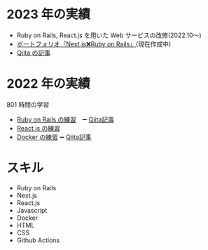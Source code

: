 # 2023 年の実績

- Ruby on Rails, React.js を用いた Web サービスの改修(2022.10〜)
- [ポートフォリオ「Next.js❌Ruby on Rails」](https://github.com/worldwidepark/portfolio)(現在作成中)
- [Qiita の記事](https://qiita.com/parkon_hhs)

# 2022 年の実績

801 時間の学習

- [Ruby on Rails の練習](https://github.com/worldwidepark/gassiper_rails)　➖ [Qiita記事](https://qiita.com/parkon_hhs/items/98304bc5112f0e0f6faf)
- [React.js の練習](https://github.com/worldwidepark/reactTodolist)
- [Docker の練習](https://github.com/worldwidepark/docker) ➖ [Qiita記事](https://qiita.com/parkon_hhs/items/7a37b4f2a3083be07988)

# スキル

- Ruby on Rails
- Next.js
- React.js
- Javascript
- Docker
- HTML
- CSS
- Github Actions
